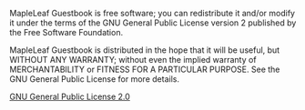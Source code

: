 MapleLeaf Guestbook is free software; you can redistribute it and/or modify it under the terms of the GNU General Public License  version 2 published by the Free Software Foundation.

MapleLeaf Guestbook is distributed in the hope that it will be useful,
but WITHOUT ANY WARRANTY; without even the implied warranty of
MERCHANTABILITY or FITNESS FOR A PARTICULAR PURPOSE.  See the
GNU General Public License for more details.

[GNU General Public License 2.0](http://www.gnu.org/licenses/gpl-2.0.html)